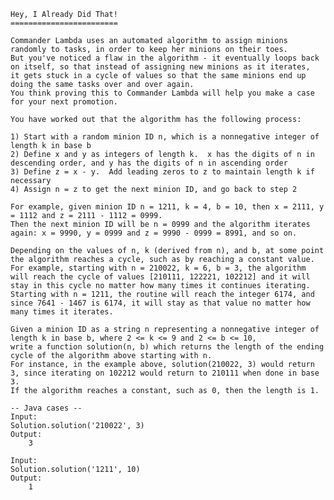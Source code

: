 

	Hey, I Already Did That!
	========================

	Commander Lambda uses an automated algorithm to assign minions randomly to tasks, in order to keep her minions on their toes. 
	But you've noticed a flaw in the algorithm - it eventually loops back on itself, so that instead of assigning new minions as it iterates, 
	it gets stuck in a cycle of values so that the same minions end up doing the same tasks over and over again. 
	You think proving this to Commander Lambda will help you make a case for your next promotion. 

	You have worked out that the algorithm has the following process: 

	1) Start with a random minion ID n, which is a nonnegative integer of length k in base b
	2) Define x and y as integers of length k.  x has the digits of n in descending order, and y has the digits of n in ascending order
	3) Define z = x - y.  Add leading zeros to z to maintain length k if necessary
	4) Assign n = z to get the next minion ID, and go back to step 2

	For example, given minion ID n = 1211, k = 4, b = 10, then x = 2111, y = 1112 and z = 2111 - 1112 = 0999. 
	Then the next minion ID will be n = 0999 and the algorithm iterates again: x = 9990, y = 0999 and z = 9990 - 0999 = 8991, and so on.

	Depending on the values of n, k (derived from n), and b, at some point the algorithm reaches a cycle, such as by reaching a constant value. 
	For example, starting with n = 210022, k = 6, b = 3, the algorithm will reach the cycle of values [210111, 122221, 102212] and it will stay in this cycle no matter how many times it continues iterating. 
	Starting with n = 1211, the routine will reach the integer 6174, and since 7641 - 1467 is 6174, it will stay as that value no matter how many times it iterates.

	Given a minion ID as a string n representing a nonnegative integer of length k in base b, where 2 <= k <= 9 and 2 <= b <= 10, 
	write a function solution(n, b) which returns the length of the ending cycle of the algorithm above starting with n. 
	For instance, in the example above, solution(210022, 3) would return 3, since iterating on 102212 would return to 210111 when done in base 3. 
	If the algorithm reaches a constant, such as 0, then the length is 1.
	
	-- Java cases --
	Input:
	Solution.solution('210022', 3)
	Output:
	    3

	Input:
	Solution.solution('1211', 10)
	Output:
	    1

		